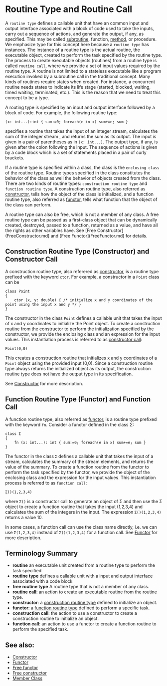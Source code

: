 # Routine Type and Routine Call

A `routine type` defines a callable unit that have an common input and output interface associated with a block of code used to take the inputs, carry out a sequence of actions, and generate the output, if any, as specified. This may be called [subroutine](https://en.wikipedia.org/wiki/Subroutine), function, [method](https://en.wikipedia.org/wiki/Method_(computer_programming)), or procedure. We emphasize type for this concept here because a `routine type` has instances. The instance of a routine type is the actual routine, the executable object, created to perform the task specified by the routine type. The process to create executable objects (routines) from a routine type is called `routine call`, where we provide a set of input values required by the routine type. A routine is not limited to a stateless executable like a program execution invoked by a subroutine call in the traditional concept. Many kinds of routines require states when created. For instance, a concurrent routine needs states to indicate its life stage (started, blocked, waiting, timed waiting, terminated, etc.). This is the reason that we need to treat this concept to be a type.

A routing type is specified by an input and output interface followed by a block of code. For example, the following routine type:
```altscript
(x: int...):int { sum:=0; foreach(e in x) sum+=e; sum }
```
specifies a routine that takes the input of an integer stream, calculates the sum of the integer stream , and returns the sum as its output. The input is given in a pair of parentheses as in `(x: int...)`. The output type, if any, is given after the colon following the input. The sequence of actions is given by a code block which is a set of statements placed in a pair of curly brackets.

If a routine type is specified within a class, the class is the `enclosing class` of the routine type. Routine types specified in the class constitutes the behavior of the class as well the behavior of objects created from the class. There are two kinds of routine types: `construction routine type` and `function routine type`. A construction routine type, also referred as [constructor](Constructor.md), tells how the object of the class is initialized, and a function routine type,
also referred as [functor](Functor.md), tells what function that the object of the class can perform.

A routine type can also be free, which is not a member of any class. A free routine type can be passed as a first-class object that can be dynamically created, destroyed, passed to a function, returned as a value, and have all the rights as other variables have. See [Free Constructor](FreeConstructor.md] and [Free Functor](FreeFunctor.md] for details.

## Construction Routine Type (Constructor) and Constructor Call

A construction routine type, also referered as [constructor](Constructor.md), is a routine type prefixed with the keyword `ctor`. For example, a constructor in a `Point` class can be
```altscript
class Point
{
    ctor (x, y: double) { /* initialize x and y coordinates of the point using the input x and y */ }
}
```
The constructor in the class `Point` defines a callable unit that takes the input of x  and y coordinates to initialize the Point object. To create a construction  routine from the constructor to perform the initialization specified by the constructor, we provide the enclosing class and an expression for the input values. This instantiation process is referred to as [constructor call](Constructor.md):
```altscript
Point(0,0)
```
This creates a construction routine that initializes x and y coordinates of a `Point` object using the provided input (0,0). Since a construction routine type always returns the initialized object as its output, the construction routine type does not have the output type in its specification.

See [Constructor](Constructor.md) for more description.


## Function Routine Type (Functor) and Function Call

A function routine type, also referred as [functor](Functor.md), is a routine type prefixed with the keyword `fn`. Consider a functor defined in the class Σ:
```altscript
class Σ
{
    fn (x: int...): int { sum:=0; foreach(e in x) sum+=e; sum }
}
```
The functor in the class `Σ` defines a callable unit that takes the input of a stream, calculates the summary of the stream elements, and returns the value of the summary. To create a function routine from the functor to perform the task specified by the functor, we provide the object of the enclosing class and the expression for the input values. This instantiation process is referred to as `function call`:
```altscript
Σ()(1,2,3,4)
```
where `Σ()` is a constructor call to generate an object of Σ and then use the Σ object to create a function routine that takes the input (1,2,3,4) and calculates  the sum of the integers in the input. The expression `Σ()(1,2,3,4)` returns a value 10.

In some cases, a function call can use the class name directly, i.e. we can use `Σ(1,2,3,4)` instead of `Σ()(1,2,3,4)` for a function call. See [Functor](Functor.md) for more description.

## Terminology Summary

* **routine** an executable unit created from a routine type to perform the task specified
* **routine type** defines a callable unit with a input and output interface associated with a code block
* **free routine type** A routine type that is not a member of any class.
* **routine call**: an action to create an executable routine from the routine type.
* **constructor**: a [construction routine type](Constructor.md) defined to initialize an object.
* **functor**: a [function routine type](Routine.md) defined to perform a specific task.
* **construction call**: the action to use a constructor to create a construction routine to initialize an object.
* **function call**: an action to use a functor to create a function routine to perform the specified task.

## See also:
* [Constructor](Constructor.md)
* [Functor](Functor.md)
* [Free functor](FreeFunctor.md)
* [Free constructor](FreeConstructor.md)
* [Member Class](MemberClass.md)


